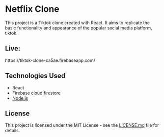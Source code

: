 

# Netflix Clone

<p>This project is a Tiktok clone created with React. It aims to replicate the basic functionality and appearance of the popular social media platform, tiktok.</p>

<h2>Live:</h2>
https://tiktok-clone-ca5ae.firebaseapp.com/


<h2>Technologies Used</h2>

<ul>
<li>React</li>
<li>Firebase cloud firestore</li>
<li><a href="https://github.com/Abdullah-Anaz/tiktok-clone-API">Node.js</a></li>
</ul>

<h2>License</h2>
<p>This project is licensed under the MIT License - see the <a href="https://github.com/Abdullah-Anaz/tiktok-clone/blob/main/LICENSE.md">LICENSE.md</a> file for details.</p>

